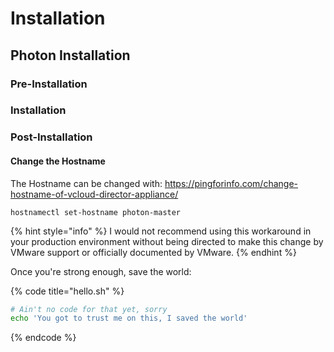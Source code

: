 # Installation

## Photon Installation

### Pre-Installation

### Installation

### Post-Installation

#### Change the Hostname



The Hostname can be changed with:
https://pingforinfo.com/change-hostname-of-vcloud-director-appliance/
```
hostnamectl set-hostname photon-master
```

{% hint style="info" %}
I would not recommend using this workaround in your production environment without being directed to make this change by VMware support or officially documented by VMware.
{% endhint %}

Once you're strong enough, save the world:

{% code title="hello.sh" %}
```bash
# Ain't no code for that yet, sorry
echo 'You got to trust me on this, I saved the world'
```
{% endcode %}



